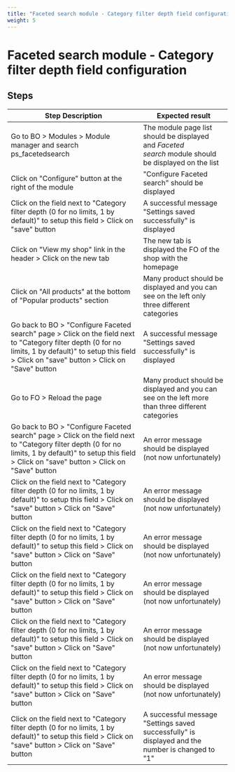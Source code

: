```yaml
---
title: "Faceted search module - Category filter depth field configuration"
weight: 5
---
```


# Faceted search module - Category filter depth field configuration
## Steps
| Step Description | Expected result |
| ----- | ----- |
| Go to BO > Modules > Module manager and search ps_facetedsearch | The module page list should be displayed and *Faceted search* module should be displayed on the list |
| Click on "Configure" button at the right of the module | "Configure Faceted search" should be displayed |
| Click on the field next to "Category filter depth (0 for no limits, 1 by default)" to setup this field > Click on "save" button | A successful message "Settings saved successfully" is displayed |
| Click on "View my shop" link in the header > Click on the new tab | The new tab is displayed the FO of the shop with the homepage |
| Click on "All products" at the bottom of "Popular products" section | Many product should be displayed and you can see on the left only three different categories |
| Go back to BO > "Configure Faceted search" page > Click on the field next to "Category filter depth (0 for no limits, 1 by default)" to setup this field > Click on "save" button > Click on "Save" button | A successful message "Settings saved successfully" is displayed |
| Go to FO > Reload the page | Many product should be displayed and you can see on the left more than three different categories |
| Go back to BO > "Configure Faceted search" page > Click on the field next to "Category filter depth (0 for no limits, 1 by default)" to setup this field > Click on "save" button > Click on "Save" button | An error message should be displayed (not now unfortunately) |
| Click on the field next to "Category filter depth (0 for no limits, 1 by default)" to setup this field > Click on "save" button > Click on "Save" button | An error message should be displayed (not now unfortunately) |
| Click on the field next to "Category filter depth (0 for no limits, 1 by default)" to setup this field > Click on "save" button > Click on "Save" button | An error message should be displayed (not now unfortunately) |
| Click on the field next to "Category filter depth (0 for no limits, 1 by default)" to setup this field > Click on "save" button > Click on "Save" button | An error message should be displayed (not now unfortunately) |
| Click on the field next to "Category filter depth (0 for no limits, 1 by default)" to setup this field > Click on "save" button > Click on "Save" button | An error message should be displayed (not now unfortunately) |
| Click on the field next to "Category filter depth (0 for no limits, 1 by default)" to setup this field > Click on "save" button > Click on "Save" button | An error message should be displayed (not now unfortunately) |
| Click on the field next to "Category filter depth (0 for no limits, 1 by default)" to setup this field > Click on "save" button > Click on "Save" button | A successful message "Settings saved successfully" is displayed and the number is changed to "1" |
